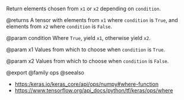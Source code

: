 Return elements chosen from `x1` or `x2` depending on `condition`.

@returns
A tensor with elements from `x1` where `condition` is `True`, and
elements from `x2` where `condition` is `False`.

@param condition
Where `True`, yield `x1`, otherwise yield `x2`.

@param x1
Values from which to choose when `condition` is `True`.

@param x2
Values from which to choose when `condition` is `False`.

@export
@family ops
@seealso
+ <https:/keras.io/keras_core/api/ops/numpy#where-function>
+ <https://www.tensorflow.org/api_docs/python/tf/keras/ops/where>

